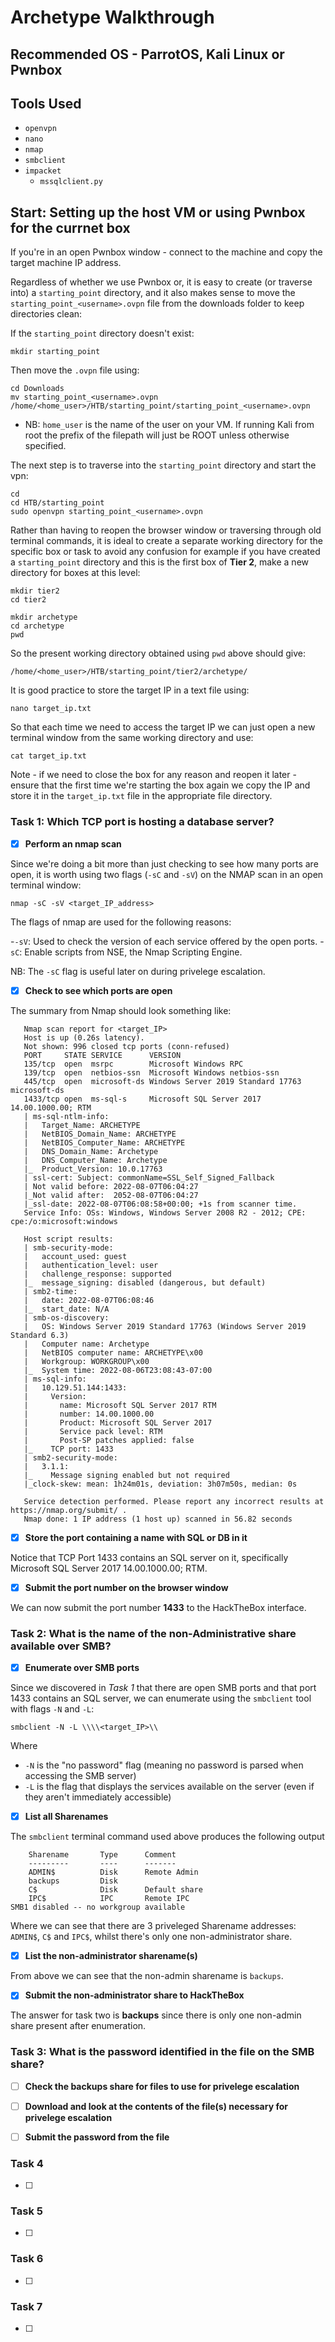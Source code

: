 # Archetype Walkthrough

## Recommended OS - ParrotOS, Kali Linux or Pwnbox

## Tools Used
- `openvpn`
- `nano`
- `nmap`
- `smbclient`
- `impacket`
   - `mssqlclient.py`


## Start: Setting up the host VM or using Pwnbox for the currnet box

If you're in an open Pwnbox window - connect to the machine and copy the target machine IP address. 

Regardless of whether we use Pwnbox or, it is easy to create (or traverse into) a `starting_point` directory, and it also makes sense to move the `starting_point_<username>.ovpn` file from the downloads folder to keep directories clean: 

If the `starting_point` directory doesn't exist:

```
mkdir starting_point
```
Then move the `.ovpn` file using:

```
cd Downloads
mv starting_point_<username>.ovpn /home/<home_user>/HTB/starting_point/starting_point_<username>.ovpn
```
- NB: `home_user` is the name of the user on your VM. If running Kali from root the prefix of the filepath will just be ROOT unless otherwise specified. 

The next step is to traverse into the `starting_point` directory and start the vpn:

```
cd 
cd HTB/starting_point
sudo openvpn starting_point_<username>.ovpn
```

Rather than having to reopen the browser window or traversing through old terminal commands, it is ideal to create a separate working directory for the specific box or task to avoid any confusion for example if you have created a `starting_point` directory and this is the first box of **Tier 2**, make a new directory for boxes at this level:

```
mkdir tier2
cd tier2
   
mkdir archetype
cd archetype
pwd
```

So the present working directory obtained using `pwd` above should give: 

``` 
/home/<home_user>/HTB/starting_point/tier2/archetype/
```

It is good practice to store the target IP in a text file using:

```
nano target_ip.txt
```

So that each time we need to access the target IP we can just open a new terminal window from the same working directory and use:
   
```
cat target_ip.txt
```

Note - if we need to close the box for any reason and reopen it later - ensure that the first time we're starting the box again we copy the IP and store it in the `target_ip.txt` file in the appropriate file directory.

### Task 1: Which TCP port is hosting a database server? 

- [x] **Perform an nmap scan**

Since we're doing a bit more than just checking to see how many ports are open, it is worth using two flags (`-sC` and `-sV`) on the NMAP scan in an open terminal window:

```
nmap -sC -sV <target_IP_address>
```

The flags of nmap are used for the following reasons:
 
-`-sV`: Used to check the version of each service offered by the open ports.
-`sC`: Enable scripts from NSE, the Nmap Scripting Engine. 


NB: The `-sC` flag is useful later on during privelege escalation.


- [X] **Check to see which ports are open**

The summary from Nmap should look something like:

```
   Nmap scan report for <target_IP>
   Host is up (0.26s latency).
   Not shown: 996 closed tcp ports (conn-refused)
   PORT     STATE SERVICE      VERSION
   135/tcp  open  msrpc        Microsoft Windows RPC
   139/tcp  open  netbios-ssn  Microsoft Windows netbios-ssn
   445/tcp  open  microsoft-ds Windows Server 2019 Standard 17763 microsoft-ds
   1433/tcp open  ms-sql-s     Microsoft SQL Server 2017 14.00.1000.00; RTM
   | ms-sql-ntlm-info: 
   |   Target_Name: ARCHETYPE
   |   NetBIOS_Domain_Name: ARCHETYPE
   |   NetBIOS_Computer_Name: ARCHETYPE
   |   DNS_Domain_Name: Archetype
   |   DNS_Computer_Name: Archetype
   |_  Product_Version: 10.0.17763
   | ssl-cert: Subject: commonName=SSL_Self_Signed_Fallback
   | Not valid before: 2022-08-07T06:04:27
   |_Not valid after:  2052-08-07T06:04:27
   |_ssl-date: 2022-08-07T06:08:58+00:00; +1s from scanner time.
   Service Info: OSs: Windows, Windows Server 2008 R2 - 2012; CPE: cpe:/o:microsoft:windows

   Host script results:
   | smb-security-mode: 
   |   account_used: guest
   |   authentication_level: user
   |   challenge_response: supported
   |_  message_signing: disabled (dangerous, but default)
   | smb2-time: 
   |   date: 2022-08-07T06:08:46
   |_  start_date: N/A
   | smb-os-discovery: 
   |   OS: Windows Server 2019 Standard 17763 (Windows Server 2019 Standard 6.3)
   |   Computer name: Archetype
   |   NetBIOS computer name: ARCHETYPE\x00
   |   Workgroup: WORKGROUP\x00
   |_  System time: 2022-08-06T23:08:43-07:00
   | ms-sql-info: 
   |   10.129.51.144:1433: 
   |     Version: 
   |       name: Microsoft SQL Server 2017 RTM
   |       number: 14.00.1000.00
   |       Product: Microsoft SQL Server 2017
   |       Service pack level: RTM
   |       Post-SP patches applied: false
   |_    TCP port: 1433
   | smb2-security-mode: 
   |   3.1.1: 
   |_    Message signing enabled but not required
   |_clock-skew: mean: 1h24m01s, deviation: 3h07m50s, median: 0s

   Service detection performed. Please report any incorrect results at https://nmap.org/submit/ .
   Nmap done: 1 IP address (1 host up) scanned in 56.82 seconds
```


- [X] **Store the port containing a name with SQL or DB in it**

Notice that TCP Port 1433 contains an SQL server on it, specifically Microsoft SQL Server 2017 14.00.1000.00; RTM.

- [X] **Submit the port number on the browser window**

We can now submit the port number **1433** to the HackTheBox interface.

### Task 2: What is the name of the non-Administrative share available over SMB?

- [X] **Enumerate over SMB ports**

Since we discovered in _Task 1_ that there are open SMB ports and that port 1433 contains an SQL server, we can enumerate using the `smbclient` tool with flags `-N` and `-L`:

```
smbclient -N -L \\\\<target_IP>\\
```

Where 

- `-N` is the "no password" flag (meaning no password is parsed when accessing the SMB server)
- `-L` is the flag that displays the services available on the server (even if they aren't immediately accessible)

- [X] **List all Sharenames**

The `smbclient` terminal command used above produces the following output

```
	Sharename       Type      Comment
	---------       ----      -------
	ADMIN$          Disk      Remote Admin
	backups         Disk      
	C$              Disk      Default share
	IPC$            IPC       Remote IPC
SMB1 disabled -- no workgroup available
```

Where we can see that there are 3 priveleged Sharename addresses: `ADMIN$`, `C$` and `IPC$`, whilst there's only one non-administrator share.

- [X] **List the non-administrator sharename(s)**

From above we can see that the non-admin sharename is `backups`. 

- [X] **Submit the non-administrator share to HackTheBox**

The answer for task two is **backups** since there is only one non-admin share present after enumeration.

### Task 3:  What is the password identified in the file on the SMB share? 

- [ ] **Check the backups share for files to use for privelege escalation**

- [ ] **Download and look at the contents of the file(s) necessary for privelege escalation**

- [ ] **Submit the password from the file**

### Task 4

- [ ]

### Task 5

- [ ]

### Task 6

- [ ]

### Task 7

- [ ]
